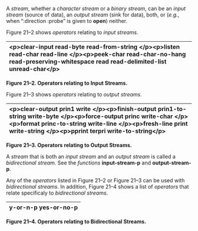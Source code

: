  

A *stream*, whether a *character stream* or a *binary stream*, can be an *input stream* (source of data), an *output stream* (sink for data), both, or (*e.g.*, when “:direction :probe” is given to **open**) neither. 

Figure 21–2 shows *operators* relating to *input streams*. 

|&#60;p&#62;**clear-input read-byte read-from-string** &#60;/p&#62;&#60;p&#62;**listen read-char read-line** &#60;/p&#62;&#60;p&#62;**peek-char read-char-no-hang read-preserving-whitespace read read-delimited-list unread-char**&#60;/p&#62;|
| :- |


**Figure 21–2. Operators relating to Input Streams.** 



 

 

Figure 21–3 shows *operators* relating to *output streams*. 

|&#60;p&#62;**clear-output prin1 write** &#60;/p&#62;&#60;p&#62;**finish-output prin1-to-string write-byte** &#60;/p&#62;&#60;p&#62;**force-output princ write-char** &#60;/p&#62;&#60;p&#62;**format princ-to-string write-line** &#60;/p&#62;&#60;p&#62;**fresh-line print write-string** &#60;/p&#62;&#60;p&#62;**pprint terpri write-to-string**&#60;/p&#62;|
| :- |


**Figure 21–3. Operators relating to Output Streams.** 

A *stream* that is both an *input stream* and an *output stream* is called a *bidirectional stream*. See the *functions* **input-stream-p** and **output-stream-p**. 

Any of the *operators* listed in Figure 21–2 or Figure 21–3 can be used with *bidirectional streams*. In addition, Figure 21–4 shows a list of *operators* that relate specificaly to *bidirectional streams*. 

|**y-or-n-p yes-or-no-p**|
| :- |


**Figure 21–4. Operators relating to Bidirectional Streams.** 

